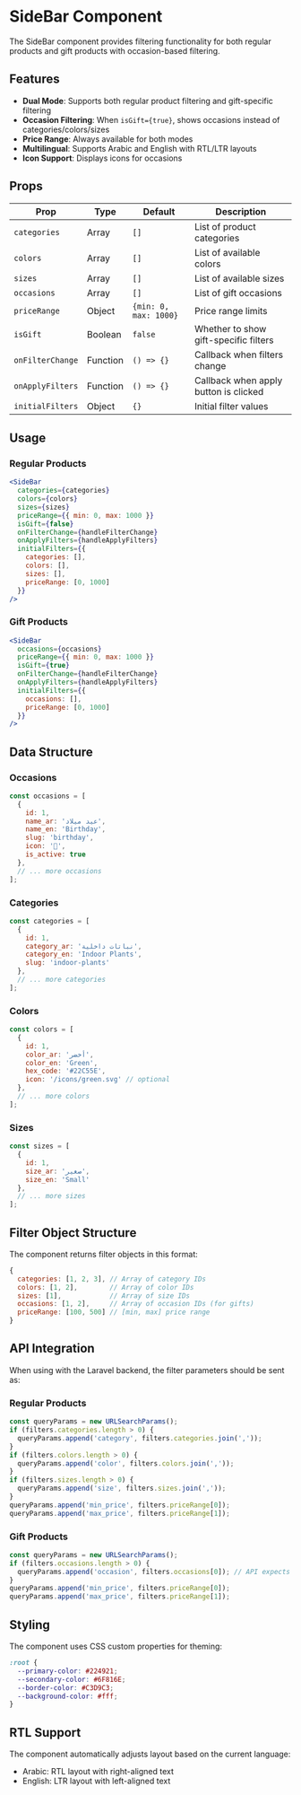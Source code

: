 # SideBar Component

The SideBar component provides filtering functionality for both regular products and gift products with occasion-based filtering.

## Features

- **Dual Mode**: Supports both regular product filtering and gift-specific filtering
- **Occasion Filtering**: When `isGift={true}`, shows occasions instead of categories/colors/sizes
- **Price Range**: Always available for both modes
- **Multilingual**: Supports Arabic and English with RTL/LTR layouts
- **Icon Support**: Displays icons for occasions

## Props

| Prop | Type | Default | Description |
|------|------|---------|-------------|
| `categories` | Array | `[]` | List of product categories |
| `colors` | Array | `[]` | List of available colors |
| `sizes` | Array | `[]` | List of available sizes |
| `occasions` | Array | `[]` | List of gift occasions |
| `priceRange` | Object | `{min: 0, max: 1000}` | Price range limits |
| `isGift` | Boolean | `false` | Whether to show gift-specific filters |
| `onFilterChange` | Function | `() => {}` | Callback when filters change |
| `onApplyFilters` | Function | `() => {}` | Callback when apply button is clicked |
| `initialFilters` | Object | `{}` | Initial filter values |

## Usage

### Regular Products
```jsx
<SideBar
  categories={categories}
  colors={colors}
  sizes={sizes}
  priceRange={{ min: 0, max: 1000 }}
  isGift={false}
  onFilterChange={handleFilterChange}
  onApplyFilters={handleApplyFilters}
  initialFilters={{
    categories: [],
    colors: [],
    sizes: [],
    priceRange: [0, 1000]
  }}
/>
```

### Gift Products
```jsx
<SideBar
  occasions={occasions}
  priceRange={{ min: 0, max: 1000 }}
  isGift={true}
  onFilterChange={handleFilterChange}
  onApplyFilters={handleApplyFilters}
  initialFilters={{
    occasions: [],
    priceRange: [0, 1000]
  }}
/>
```

## Data Structure

### Occasions
```javascript
const occasions = [
  {
    id: 1,
    name_ar: 'عيد ميلاد',
    name_en: 'Birthday',
    slug: 'birthday',
    icon: '🎂',
    is_active: true
  },
  // ... more occasions
];
```

### Categories
```javascript
const categories = [
  {
    id: 1,
    category_ar: 'نباتات داخلية',
    category_en: 'Indoor Plants',
    slug: 'indoor-plants'
  },
  // ... more categories
];
```

### Colors
```javascript
const colors = [
  {
    id: 1,
    color_ar: 'أخضر',
    color_en: 'Green',
    hex_code: '#22C55E',
    icon: '/icons/green.svg' // optional
  },
  // ... more colors
];
```

### Sizes
```javascript
const sizes = [
  {
    id: 1,
    size_ar: 'صغير',
    size_en: 'Small'
  },
  // ... more sizes
];
```

## Filter Object Structure

The component returns filter objects in this format:

```javascript
{
  categories: [1, 2, 3], // Array of category IDs
  colors: [1, 2],        // Array of color IDs
  sizes: [1],            // Array of size IDs
  occasions: [1, 2],     // Array of occasion IDs (for gifts)
  priceRange: [100, 500] // [min, max] price range
}
```

## API Integration

When using with the Laravel backend, the filter parameters should be sent as:

### Regular Products
```javascript
const queryParams = new URLSearchParams();
if (filters.categories.length > 0) {
  queryParams.append('category', filters.categories.join(','));
}
if (filters.colors.length > 0) {
  queryParams.append('color', filters.colors.join(','));
}
if (filters.sizes.length > 0) {
  queryParams.append('size', filters.sizes.join(','));
}
queryParams.append('min_price', filters.priceRange[0]);
queryParams.append('max_price', filters.priceRange[1]);
```

### Gift Products
```javascript
const queryParams = new URLSearchParams();
if (filters.occasions.length > 0) {
  queryParams.append('occasion', filters.occasions[0]); // API expects single occasion
}
queryParams.append('min_price', filters.priceRange[0]);
queryParams.append('max_price', filters.priceRange[1]);
```

## Styling

The component uses CSS custom properties for theming:

```css
:root {
  --primary-color: #224921;
  --secondary-color: #6F816E;
  --border-color: #C3D9C3;
  --background-color: #fff;
}
```

## RTL Support

The component automatically adjusts layout based on the current language:
- Arabic: RTL layout with right-aligned text
- English: LTR layout with left-aligned text